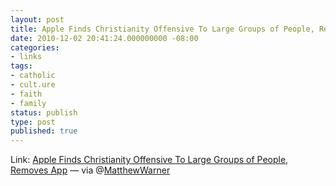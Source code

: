 ```yaml
---
layout: post
title: Apple Finds Christianity Offensive To Large Groups of People, Removes App
date: 2010-12-02 20:41:24.000000000 -08:00
categories:
- links
tags:
- catholic
- cult.ure
- faith
- family
status: publish
type: post
published: true
---
```

Link: <a href="http://goo.gl/fmEP3">Apple Finds Christianity Offensive To Large Groups of People, Removes App</a>
&mdash; via @[MatthewWarner](http://twitter.com/MatthewWarner)
